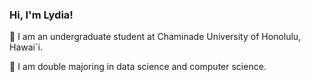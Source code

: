 ### Hi, I'm Lydia!

🌱 I am an undergraduate student at Chaminade University of Honolulu, Hawai`i.

🌱 I am double majoring in data science and computer science. 
<!--
**lydiahefel/lydiahefel** is a ✨ _special_ ✨ repository because its `README.md` (this file) appears on your GitHub profile.

Here are some ideas to get you started:

- 🔭 I’m currently working on ...
- 🌱 I’m currently learning ...
- 👯 I’m looking to collaborate on ...
- 🤔 I’m looking for help with ...
- 💬 Ask me about ...
- 📫 How to reach me: ...
- 😄 Pronouns: ...
- ⚡ Fun fact: ...
-->

